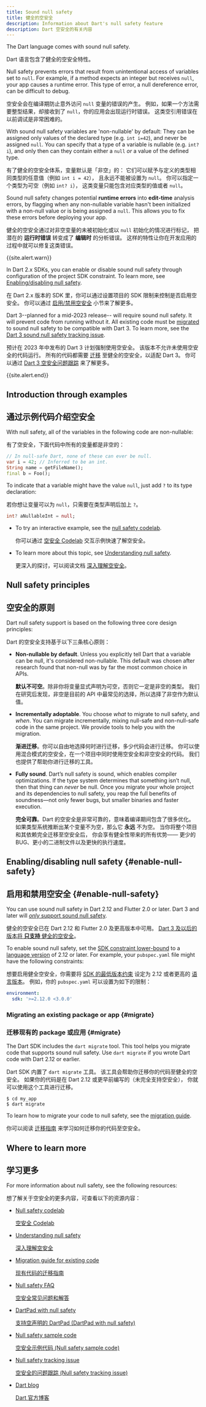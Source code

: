 ```yaml
---
title: Sound null safety
title: 健全的空安全
description: Information about Dart's null safety feature
description: Dart 空安全的有关内容
---
```


The Dart language comes with sound null safety.

Dart 语言包含了健全的空安全特性。

Null safety prevents errors that result from unintentional access
of variables set to `null`.
For example, if a method expects an integer but receives `null`,
your app causes a runtime error. This type of error, a null dereference error,
can be difficult to debug.

空安全会在编译期防止意外访问 `null` 变量的错误的产生。
例如，如果一个方法需要整型结果，却接收到了 `null`，你的应用会出现运行时错误。
这类空引用错误在以前调试是非常困难的。

With sound null safety variables are 'non-nullable' by default:
They can be assigned only values of the declared type
(e.g. `int i=42`), and never be assigned `null`.
You can specify that a type of a variable is nullable
(e.g. `int? i`),
and only then can they contain either a `null` *or*
a value of the defined type.

有了健全的空安全体系，变量默认是「非空」的：
它们可以赋予与定义的类型相同类型的任意值（例如 `int i = 42`），
且永远不能被设置为 `null`。
你可以指定一个类型为可空（例如 `int? i`），
这类变量只能包含对应类型的值或者 `null`。

Sound null safety changes potential **runtime errors**
into **edit-time** analysis errors, by flagging when
any non-nullable variable hasn't been initialized with a 
non-null value or is being assigned a `null`.
This allows you to fix these errors before deploying your app.

健全的空安全通过对非空变量的未被初始化或以 `null` 初始化的情况进行标记，
把潜在的 **运行时错误** 转变成了 **编辑时** 的分析错误。
这样的特性让你在开发应用的过程中就可以修复这类错误。

{{site.alert.warn}}

  In Dart 2.x SDKs, you can enable or disable sound null safety 
  through configuration of the project SDK constraint.
  To learn more, see [Enabling/disabling null safety](#enable-null-safety).

  在 Dart 2.x 版本的 SDK 里，你可以通过设置项目的 SDK 限制来控制是否启用空安全。
  你可以通过 [启用/禁用空安全](#enable-null-safety) 小节来了解更多。

  Dart 3--planned for a mid-2023 release--
  will require sound null safety. It will prevent code from running without it.
  All existing code must be [migrated](#migrate) to sound null safety
  to be compatible with Dart 3.
  To learn more, see the [Dart 3 sound null safety tracking issue][].

  预计在 2023 年中发布的 Dart 3 计划强制使用空安全。
  该版本不允许未使用空安全的代码运行。
  所有的代码都需要 [迁移](#migrate) 至健全的空安全，以适配 Dart 3。
  你可以通过 [Dart 3 空安全问题跟踪][Dart 3 sound null safety tracking issue]
  来了解更多。

{{site.alert.end}}

[Dart 3 sound null safety tracking issue]: https://github.com/dart-lang/sdk/issues/49530

## Introduction through examples

## 通过示例代码介绍空安全

With null safety,
all of the variables in the following code are non-nullable:

有了空安全，下面代码中所有的变量都是非空的：

```dart
// In null-safe Dart, none of these can ever be null.
var i = 42; // Inferred to be an int.
String name = getFileName();
final b = Foo();
```

<a id="creating-variables"></a>
To indicate that a variable might have the value `null`,
just add `?` to its type declaration:

若你想让变量可以为 `null`，只需要在类型声明后加上 `?`。

```dart
int? aNullableInt = null;
```

- To try an interactive example,
  see the [null safety codelab][Null safety codelab].

  你可以通过 [空安全 Codelab][Null safety codelab] 交互示例快速了解空安全。

- To learn more about this topic, see
  [Understanding null safety](/null-safety/understanding-null-safety).

  更深入的探讨，可以阅读文档 [深入理解空安全](/null-safety/understanding-null-safety)。

## Null safety principles

## 空安全的原则

Dart null safety support is based on the following three core design principles:

Dart 的空安全支持基于以下三条核心原则：

* **Non-nullable by default**. Unless you explicitly tell Dart that a variable
   can be null, it's considered non-nullable. This default was chosen
   after research found that non-null was by far the most common choice in APIs.

   **默认不可空**。除非你将变量显式声明为可空，否则它一定是非空的类型。
   我们在研究后发现，非空是目前的 API 中最常见的选择，所以选择了非空作为默认值。

* **Incrementally adoptable**. You choose _what_ to migrate to null safety, and _when_.
  You can migrate incrementally, mixing null-safe and
  non-null-safe code in the same project. We provide tools to help you
  with the migration.

  **渐进迁移**。你可以自由地选择何时进行迁移，多少代码会进行迁移。
  你可以使用混合模式的空安全，在一个项目中同时使用空安全和非空安全的代码。
  我们也提供了帮助你进行迁移的工具。

* **Fully sound**. Dart’s null safety is sound, which enables compiler optimizations.
  If the type system determines that something isn’t null, then that thing can _never_ be
  null. Once you migrate your whole project
  and its dependencies to null safety, 
  you reap the full benefits of soundness—not only 
  fewer bugs, but smaller binaries and faster execution.

  **完全可靠**。Dart 的空安全是非常可靠的，意味着编译期间包含了很多优化。
  如果类型系统推断出某个变量不为空，那么它 **永远** 不为空。
  当你将整个项目和其依赖完全迁移至空安全后，
  你会享有健全性带来的所有优势&mdash;&mdash;
  更少的 BUG、更小的二进制文件以及更快的执行速度。

## Enabling/disabling null safety {#enable-null-safety}

## 启用和禁用空安全 {#enable-null-safety}

You can use sound null safety in Dart 2.12 and Flutter 2.0 or later.
Dart 3 and later will [_only_ support sound null safety][Dart 3 sound null safety tracking issue].

健全的空安全已在 Dart 2.12 和 Flutter 2.0 及更高版本中可用。
[Dart 3 及以后的版本将 **只支持** 健全的空安全][Dart 3 sound null safety tracking issue]。

<a id="constraints"></a>
To enable sound null safety, set the
[SDK constraint lower-bound](/tools/pub/pubspec#sdk-constraints)
to a [language version][] of 2.12 or later.
For example, your `pubspec.yaml` file might have the following constraints:

想要启用健全空安全，你需要将 [SDK 的最低版本约束](/tools/pub/pubspec#sdk-constraints)
设定为 2.12 或者更高的 [语言版本][language version]。
例如，你的 `pubspec.yaml` 可以设置为如下的限制：

```yaml
environment:
  sdk: '>=2.12.0 <3.0.0'
```

[language version]: /guides/language/evolution#language-versioning

### Migrating an existing package or app {#migrate}

### 迁移现有的 package 或应用 {#migrate}

The Dart SDK includes the `dart migrate` tool.
This tool helps you migrate code that supports sound null safety. 
Use `dart migrate` if you wrote Dart code with Dart 2.12 or earlier.

Dart SDK 内置了 `dart migrate` 工具。
该工具会帮助你迁移你的代码至健全的空安全。
如果你的代码是在 Dart 2.12 或更早前编写的（未完全支持空安全），
你就可以使用这个工具进行迁移。

```terminal
$ cd my_app
$ dart migrate
```

To learn how to migrate your code to null safety,
see the [migration guide][].

你可以阅读 [迁移指南][migration guide] 来学习如何迁移你的代码至空安全。


## Where to learn more

## 学习更多

For more information about null safety, see the following resources:

想了解关于空安全的更多内容，可查看以下的资源内容：

* [Null safety codelab][]

  [空安全 Codelab][Null safety codelab]

* [Understanding null safety][]

  [深入理解空安全][Understanding null safety]

* [Migration guide for existing code][migration guide]

  [现有代码的迁移指南][migration guide]

* [Null safety FAQ][]

  [空安全常见问题和解答][Null safety FAQ]
  
* [DartPad with null safety]({{site.dartpad}})

  [支持空声明的 DartPad (DartPad with null safety)]({{site.dartpad}})

* [Null safety sample code][calculate_lix]

  [空安全示例代码 (Null safety sample code)][calculate_lix]

* [Null safety tracking issue][110]

  [空安全的问题跟踪 (Null safety tracking issue)][110]

* [Dart blog][]

  [Dart 官方博客][Dart blog]

[110]: https://github.com/dart-lang/language/issues/110
[calculate_lix]: https://github.com/dart-lang/samples/tree/master/null_safety/calculate_lix
[`dart create`]: /tools/dart-create
[Dart blog]: https://medium.com/dartlang
[migration guide]: /null-safety/migration-guide
[Null safety FAQ]: /null-safety/faq
[Null safety codelab]: /codelabs/null-safety
[Understanding null safety]: /null-safety/understanding-null-safety

